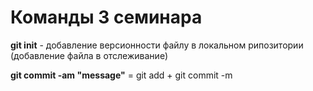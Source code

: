 # Команды 3 семинара

**git init** - добавление версионности файлу в локальном рипозитории (добавление файла в отслеживание)

**git commit -am "message"** = git add + git commit -m



